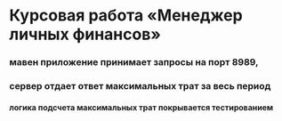 

# Курсовая работа «Менеджер личных финансов»

### мавен приложение принимает запросы на порт 8989, 

### сервер отдает ответ максимальных трат за весь период

#### логика подсчета максимальных трат покрывается тестированием